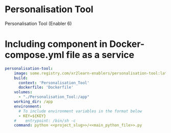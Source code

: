 # Personalisation Tool
Personalisation Tool (Enabler 6)

# Including component in Docker-compose.yml file as a service 

```yaml
personalisation-tool:
    image: some.registry.com/xr2learn-enablers/personalisation-tool:latest
    build:
      context: 'Personalisation_Tool'
      dockerfile: 'Dockerfile'
    volumes:
      - "./Personalisation_Tool:/app"
    working_dir: /app
    environment:
      # To include environment variables in the format below
      - KEY=${KEY}
    #    entrypoint: /bin/sh -c
    command: python <<project_slug>>/<<main_python_file>>.py
```